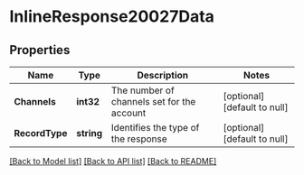 # InlineResponse20027Data

## Properties
Name | Type | Description | Notes
------------ | ------------- | ------------- | -------------
**Channels** | **int32** | The number of channels set for the account | [optional] [default to null]
**RecordType** | **string** | Identifies the type of the response | [optional] [default to null]

[[Back to Model list]](../README.md#documentation-for-models) [[Back to API list]](../README.md#documentation-for-api-endpoints) [[Back to README]](../README.md)

